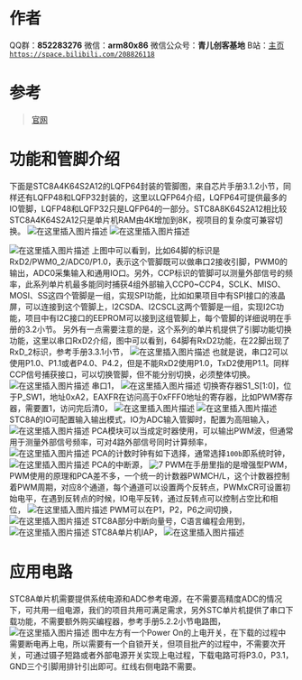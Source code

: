 ﻿# 作者
QQ群：**852283276**
微信：**arm80x86**
微信公众号：**青儿创客基地**
B站：[主页 `https://space.bilibili.com/208826118`](https://space.bilibili.com/208826118)

# 参考
> [官网](http://www.stcmcu.com/)

# 功能和管脚介绍
下面是STC8A4K64S2A12的LQFP64封装的管脚图，来自芯片手册3.1.2小节，同样还有LQFP48和LQFP32封装的，这里以LQFP64介绍，LQFP64可提供最多的IO管脚，LQFP48和LQFP32只是LQFP64的一部分。STC8A8K64S2A12相比较STC8A4K64S2A12只是单片机RAM由4K增加到8K，视项目的复杂度可兼容切换。
![在这里插入图片描述](https://img-blog.csdnimg.cn/20190619223624698.png?x-oss-process=image/watermark,type_ZmFuZ3poZW5naGVpdGk,shadow_10,text_aHR0cHM6Ly9ibG9nLmNzZG4ubmV0L1podV9aaHVfMjAwOQ==,size_16,color_FFFFFF,t_70)
![在这里插入图片描述](https://img-blog.csdnimg.cn/20190619221137615.PNG?x-oss-process=image/watermark,type_ZmFuZ3poZW5naGVpdGk,shadow_10,text_aHR0cHM6Ly9ibG9nLmNzZG4ubmV0L1podV9aaHVfMjAwOQ==,size_16,color_FFFFFF,t_70)

![在这里插入图片描述](https://img-blog.csdnimg.cn/2018111114402049.png?x-oss-process=image/watermark,type_ZmFuZ3poZW5naGVpdGk,shadow_10,text_aHR0cHM6Ly9ibG9nLmNzZG4ubmV0L1podV9aaHVfMjAwOQ==,size_16,color_FFFFFF,t_70)
上图中可以看到，比如64脚的标识是RxD2/PWM0_2/ADC0/P1.0，表示这个管脚既可以做串口2接收引脚，PWM0的输出，ADC0采集输入和通用IO口。另外，CCP标识的管脚可以测量外部信号的频率，此系列单片机最多能同时捕获4组外部输入CCP0~CCP4，SCLK、MISO、MOSI、SS这四个管脚是一组，实现SPI功能，比如如果项目中有SPI接口的液晶屏，可以连接到这个管脚上，I2CSDA、I2CSCL这两个管脚是一组，实现I2C功能，项目中有I2C接口的EEPROM可以接到这组管脚上，每个管脚的详细说明在手册的3.2小节。
另外有一点需要注意的是，这个系列的单片机提供了引脚功能切换功能，这里以串口RxD2介绍，图中可以看到，64脚有RxD2功能，在22脚出现了RxD_2标识，参考手册3.3.1小节，
 ![在这里插入图片描述](https://img-blog.csdnimg.cn/20181111144040897.png)
也就是说，串口2可以使用P1.0、P1.1或者P4.0、P4.2，但是不能RxD2使用P1.0，TxD2使用P1.1。同样CCP信号捕获接口，可以切换管脚，但不能分别切换，必须整体切换。
 ![在这里插入图片描述](https://img-blog.csdnimg.cn/20181111144054343.PNG)
串口1，
![在这里插入图片描述](https://img-blog.csdnimg.cn/20190519123652497.PNG?x-oss-process=image/watermark,type_ZmFuZ3poZW5naGVpdGk,shadow_10,text_aHR0cHM6Ly9ibG9nLmNzZG4ubmV0L1podV9aaHVfMjAwOQ==,size_16,color_FFFFFF,t_70)
切换寄存器S1_S[1:0]，位于P_SW1，地址0xA2，EAXFR在访问高于0xFFF0地址的寄存器，比如PWM寄存器，需要置1，访问完后清0，
![在这里插入图片描述](https://img-blog.csdnimg.cn/20190519123800327.PNG)
![在这里插入图片描述](https://img-blog.csdnimg.cn/20190523221838554.png)
STC8A的IO可配置输入输出模式，IO为ADC输入管脚时，配置为高阻输入，
![在这里插入图片描述](https://img-blog.csdnimg.cn/20190521221613730.png?x-oss-process=image/watermark,type_ZmFuZ3poZW5naGVpdGk,shadow_10,text_aHR0cHM6Ly9ibG9nLmNzZG4ubmV0L1podV9aaHVfMjAwOQ==,size_16,color_FFFFFF,t_70)
PCA模块可以当成定时器使用，可以输出PWM波，但通常用于测量外部信号频率，可对4路外部信号同时计算频率，
![在这里插入图片描述](https://img-blog.csdnimg.cn/20190521225305950.png?x-oss-process=image/watermark,type_ZmFuZ3poZW5naGVpdGk,shadow_10,text_aHR0cHM6Ly9ibG9nLmNzZG4ubmV0L1podV9aaHVfMjAwOQ==,size_16,color_FFFFFF,t_70)
PCA的计数时钟有如下选择，通常选择`100b`即系统时钟，
![在这里插入图片描述](https://img-blog.csdnimg.cn/2019052123000035.png?x-oss-process=image/watermark,type_ZmFuZ3poZW5naGVpdGk,shadow_10,text_aHR0cHM6Ly9ibG9nLmNzZG4ubmV0L1podV9aaHVfMjAwOQ==,size_16,color_FFFFFF,t_70)
PCA的中断源，
![7](https://img-blog.csdnimg.cn/20200923222131335.png?x-oss-process=image/watermark,type_ZmFuZ3poZW5naGVpdGk,shadow_10,text_aHR0cHM6Ly9ibG9nLmNzZG4ubmV0L1podV9aaHVfMjAwOQ==,size_16,color_FFFFFF,t_70#pic_center)
PWM在手册里指的是增强型PWM，PWM使用的原理和PCA差不多，一个统一的计数器PWMCH/L，这个计数器控制着PWM周期，对应8个通道，每个通道可以设置两个反转点，PWMxCR可设置初始电平，在遇到反转点的时候，IO电平反转，通过反转点可以控制占空比和相位，
![在这里插入图片描述](https://img-blog.csdnimg.cn/20190522232050843.png?x-oss-process=image/watermark,type_ZmFuZ3poZW5naGVpdGk,shadow_10,text_aHR0cHM6Ly9ibG9nLmNzZG4ubmV0L1podV9aaHVfMjAwOQ==,size_16,color_FFFFFF,t_70)
PWM可以在P1，P2，P6之间切换，
![在这里插入图片描述](https://img-blog.csdnimg.cn/20190519222103638.PNG?x-oss-process=image/watermark,type_ZmFuZ3poZW5naGVpdGk,shadow_10,text_aHR0cHM6Ly9ibG9nLmNzZG4ubmV0L1podV9aaHVfMjAwOQ==,size_16,color_FFFFFF,t_70)
STC8A部分中断向量号，C语言编程会用到，
![在这里插入图片描述](https://img-blog.csdnimg.cn/20190601180303609.png?x-oss-process=image/watermark,type_ZmFuZ3poZW5naGVpdGk,shadow_10,text_aHR0cHM6Ly9ibG9nLmNzZG4ubmV0L1podV9aaHVfMjAwOQ==,size_16,color_FFFFFF,t_70)
STC8A单片机IAP，
![在这里插入图片描述](https://img-blog.csdnimg.cn/20190616165645154.png?x-oss-process=image/watermark,type_ZmFuZ3poZW5naGVpdGk,shadow_10,text_aHR0cHM6Ly9ibG9nLmNzZG4ubmV0L1podV9aaHVfMjAwOQ==,size_16,color_FFFFFF,t_70)
# 应用电路
STC8A单片机需要提供系统电源和ADC参考电源，在不需要高精度ADC的情况下，可共用一组电源，我们的项目共用可满足需求，另外STC单片机提供了串口下载功能，不需要额外购买编程器，参考手册5.2.2小节电路图，
 ![在这里插入图片描述](https://img-blog.csdnimg.cn/20181111144110724.PNG?x-oss-process=image/watermark,type_ZmFuZ3poZW5naGVpdGk,shadow_10,text_aHR0cHM6Ly9ibG9nLmNzZG4ubmV0L1podV9aaHVfMjAwOQ==,size_16,color_FFFFFF,t_70)
图中左方有一个Power On的上电开关，在下载的过程中需要断电再上电，所以需要有一个自锁开关，但项目批产的过程中，不需要次开关，可通过镊子短路或者外部电源开关实现上电过程，下载电路可将P3.0，P3.1，GND三个引脚用排针引出即可。红线右侧电路不需要。

